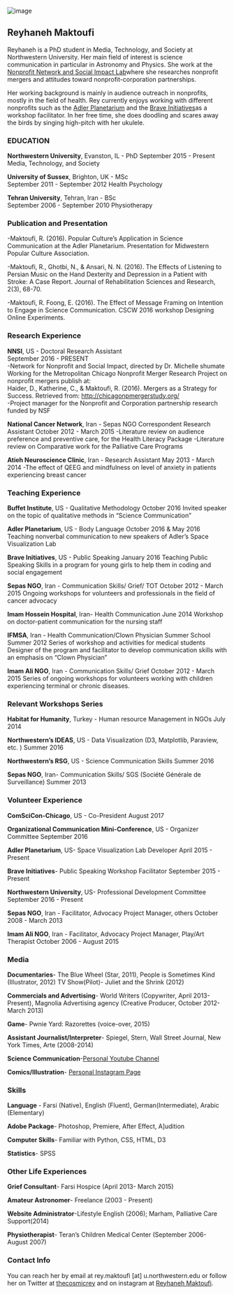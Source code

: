 ![image](http://comm.soc.northwestern.edu/nnsi/files/2013/01/Rey-copy.jpg)

## Reyhaneh Maktoufi

Reyhaneh is a PhD student in Media, Technology, and Society at Northwestern University. Her main field of interest is science communication in particular in Astronomy and Physics. She work at the [Nonprofit Network and Social Impact Lab](https://nnsi.northwestern.edu/about-us/people-2/)where she researches nonprofit mergers and attitudes toward nonprofit-corporation partnerships.

Her working background is mainly in audience outreach in nonprofits, mostly in the field of health. Rey currently enjoys working with different nonprofits such as the [Adler Planetarium](http://www.adlerplanetarium.org/#0m5qPHF4VP2Hw1TA.97) and the [Brave Initiatives](https://www.braveinitiatives.com/the-brave-team.html)as a workshop facilitator. In her free time, she does doodling and scares away the birds by singing high-pitch with her ukulele.


### EDUCATION

**Northwestern University**, Evanston, IL - PhD
September  2015 - Present
Media, Technology, and Society

**University of Sussex**, Brighton, UK - MSc             	                  
September 2011 - September 2012
Health Psychology

**Tehran University**, Tehran, Iran - BSc                                     	
September 2006 - September 2010
Physiotherapy

### Publication and Presentation

-Maktoufi, R. (2016). Popular Culture’s Application in Science Communication at the Adler Planetarium. Presentation for Midwestern Popular Culture Association.

-Maktoufi, R., Ghotbi, N., & Ansari, N. N. (2016). The Effects of Listening to Persian Music on the Hand Dexterity and Depression in a Patient with Stroke: A Case Report. Journal of Rehabilitation Sciences and Research, 2(3), 68-70.

-Maktoufi, R. Foong, E. (2016). The Effect of Message Framing on Intention to Engage in Science Communication. CSCW 2016 workshop Designing Online Experiments.

### Research Experience

**NNSI**, US - Doctoral Research Assistant<br>
September 2016 - PRESENT<br>
-Network for Nonprofit and Social Impact, directed by Dr. Michelle shumate<br> 
Working for the Metropolitan Chicago Nonprofit Merger Research Project on nonprofit mergers publish at:<br>
Haider, D., Katherine, C., & Maktoufi, R. (2016). Mergers as a Strategy for Success. Retrieved from: http://chicagonpmergerstudy.org/<br>
-Project manager for the Nonprofit and Corporation partnership research funded by NSF<br>

**National Cancer Network**, Iran - Sepas NGO Correspondent Research Assistant
October 2012 - March 2015
-Literature review on audience preference and preventive care, for the Health Literacy Package 
-Literature review on Comparative work for the Palliative Care Programs 

**Atieh Neuroscience Clinic**, Iran - Research Assistant
May 2013 - March 2014
-The effect of QEEG and mindfulness on level of anxiety in patients experiencing breast cancer

### Teaching Experience

**Buffet Institute**, US - Qualitative Methodology
October 2016 
Invited speaker on the topic of qualitative methods in “Science Communication”

**Adler Planetarium**, US - Body Language
October 2016 & May 2016
Teaching nonverbal communication to new speakers of Adler’s Space Visualization Lab

**Brave Initiatives**, US - Public Speaking
January 2016
Teaching Public Speaking Skills in a program for young girls to help them in coding and social engagement

**Sepas NGO**, Iran - Communication Skills/ Grief/ TOT
October 2012 - March 2015
Ongoing workshops for volunteers and professionals in the field of cancer advocacy 

**Imam Hossein Hospital**, Iran- Health Communication
June 2014
Workshop on doctor-patient communication for the nursing staff

**IFMSA**, Iran - Health Communication/Clown Physician Summer School
Summer 2012
Series of workshop and activities for medical students
Designer of the program and facilitator to develop communication skills with an emphasis on “Clown Physician” 

**Imam Ali NGO**, Iran - Communication Skills/ Grief
October 2012 - March 2015
Series of ongoing workshops for volunteers working with children experiencing terminal or chronic diseases.

### Relevant Workshops Series

**Habitat for Humanity**, Turkey - Human resource Management in NGOs
July 2014

**Northwestern’s IDEAS**, US - Data Visualization (D3, Matplotlib, Paraview, etc. )
Summer 2016

**Northwestern’s RSG**, US - Science Communication Skills
Summer 2016

**Sepas NGO**, Iran- Communication Skills/ SGS (Société Générale de Surveillance)
Summer 2013

### Volunteer Experience

**ComSciCon-Chicago**, US - Co-President
August 2017

**Organizational Communication Mini-Conference**, US - Organizer Committee
September 2016

**Adler Planetarium**, US- Space Visualization Lab Developer
April 2015 - Present

**Brave Initiatives**- Public Speaking Workshop Facilitator
September 2015 - Present

**Northwestern University**, US-  Professional Development Committee 
September 2016 - Present

**Sepas NGO**, Iran - Facilitator, Advocacy Project Manager, others
October 2008 - March 2013

**Imam Ali NGO**, Iran - Facilitator, Advocacy Project Manager, Play/Art Therapist
October 2006 - August 2015

### Media

**Documentaries**- The Blue Wheel (Star, 2011), People is Sometimes Kind (Illustrator, 2012)
TV Show(Pilot)- Juliet and the Shrink (2012)

**Commercials and Advertising**-  World Writers (Copywriter, April 2013- Present), Magnolia Advertising agency (Creative Producer, October 2012- March 2013)

**Game**- Pwnie Yard: Razorettes (voice-over, 2015)

**Assistant Journalist/Interpreter**- Spiegel, Stern, Wall Street Journal, New York Times, Arte (2008-2014)

**Science Communication**-[Personal Youtube Channel](https://www.youtube.com/user/reyhanehmak)

**Comics/Illustration**- [Personal Instagram Page ](https://www.instagram.com/reyhanehmc/)


### Skills

**Language** - Farsi (Native), English (Fluent), German(Intermediate), Arabic (Elementary)

**Adobe Package**- Photoshop, Premiere, After Effect, A]udition

**Computer Skills**- Familiar with Python, CSS, HTML, D3

**Statistics**- SPSS 

### Other Life Experiences

**Grief Consultant**- Farsi Hospice (April 2013- March 2015)

**Amateur Astronomer**- Freelance (2003 - Present)

**Website Administrator**-Lifestyle English (2006); Marham, Palliative Care Support(2014)

**Physiotherapist**- Teran’s Children Medical Center (September 2006- August 2007)

### Contact Info
You can reach her by email at rey.maktoufi [at] u.northwestern.edu or follow her on Twitter at [thecosmicrey](https://twitter.com/thecosmicrey) and on instagram at [Reyhaneh Maktoufi](https://www.instagram.com/reyhanehmc/).

